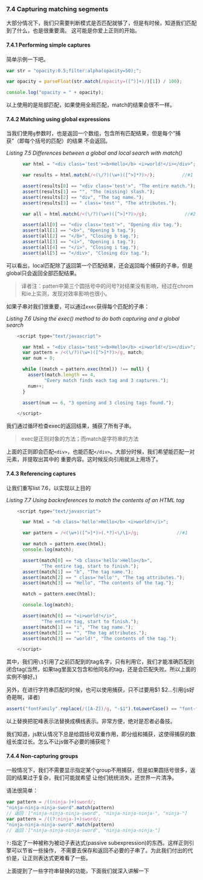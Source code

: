 ### 7.4 Capturing matching segments

大部分情况下，我们只需要判断模式是否匹配就够了，但是有时候，知道我们匹配到了什么，也是很重要滴。
这可能是你爱上正则的开始。

#### 7.4.1 Performing simple captures

简单示例一下吧。

```javascript
var str = "opacity:0.5;filter:alpha(opacity=50);";

var opacity = parseFloat(str.match(/opacity=([^)]+)/)[1]) / 100);

console.log("opacity = " + opacity);

```
以上使用的是局部匹配，如果使用全局匹配，match的结果会很不一样。

#### 7.4.2 Matching using global expressions

当我们使用`g`参数时，也是返回一个数组，包含所有匹配结果，但是每个“捕获”（即每个括号的匹配）的结果
不会返回。

*Listing 7.5 Differences between a global and local search with match()*

```javascript
      var html = "<div class='test'><b>Hello</b> <i>world!</i></div>";

      var results = html.match(/<(\/?)(\w+)([^>]*?)>/);          //#1

      assert(results[0] == "<div class='test'>", "The entire match.");
      assert(results[1] == "", "The (missing) slash.");
      assert(results[2] == "div", "The tag name.");
      assert(results[3] == " class='test'", "The attributes.");

      var all = html.match(/<(\/?)(\w+)([^>]*?)>/g);              //#2

      assert(all[0] == "<div class='test'>", "Opening div tag.");
      assert(all[1] == "<b>", "Opening b tag.");
      assert(all[2] == "</b>", "Closing b tag.");
      assert(all[3] == "<i>", "Opening i tag.");
      assert(all[4] == "</i>", "Closing i tag.");
      assert(all[5] == "</div>", "Closing div tag.");
```

可以看出，local匹配除了返回第一个匹配结果，还会返回每个捕获的子串，但是global只会返回全部匹配结果。
> 译者注：patten中第三个圆括号中的问号?对结果没有影响，经过在chrom和ie上实测，发现对效率影响也很小。

如果子串对我们很重要，可以通过`exec`获得每个匹配的子串：

*Listing 7.6 Using the exec() method to do both capturing and a global search*

```javascript
    <script type="text/javascript">

      var html = "<div class='test'><b>Hello</b> <i>world!</i></div>";
      var pattern = /<(\/?)(\w+)([^>]*?)>/g, match;
      var num = 0;

      while ((match = pattern.exec(html)) !== null) {                  //#1
        assert(match.length == 4,
              "Every match finds each tag and 3 captures.");
        num++;
      }

      assert(num == 6, "3 opening and 3 closing tags found.");

    </script>
```
我们通过循环检查exec的返回结果，捕获了所有子串。


> exec是正则对象的方法；而match是字符串的方法

上面的正则即会匹配`<div>`，也能匹配`</div>`。大部分时候，我们希望能匹配一对元素，并提取出其中的
重要内容。这时候反向引用就派上用场了。

#### 7.4.3 Referencing captures

让我们重写list 7.6，以实现以上目的

*Listing 7.7 Using backreferences to match the contents of an HTML tag*
```javascript
    <script type="text/javascript">

      var html = "<b class='hello'>Hello</b> <i>world!</i>";

      var pattern = /<(\w+)([^>]*)>(.*?)<\/\1>/g;              //#1

      var match = pattern.exec(html);
      console.log(match);

      assert(match[0] == "<b class='hello'>Hello</b>",
             "The entire tag, start to finish.");
      assert(match[1] == "b", "The tag name.");
      assert(match[2] == " class='hello'", "The tag attributes.");
      assert(match[3] == "Hello", "The contents of the tag.");

      match = pattern.exec(html);

      console.log(match);

      assert(match[0] == "<i>world!</i>",
             "The entire tag, start to finish.");
      assert(match[1] == "i", "The tag name.");
      assert(match[2] == "", "The tag attributes.");
      assert(match[3] == "world!", "The contents of the tag.");

    </script>
```

其中，我们用`\1`引用了之前匹配到的tag名字，只有利用它，我们才能准确匹配到闭合tag(当然，如果tag里面又包含和他同名的tag，还是会匹配失败。所以上面的实例不够好。)

另外，在进行字符串匹配的时候，也可以使用捕获，只不过要用$1 $2...引用(js好奇葩啊，译者)

```javascript
assert("fontFamily".replace(/([A-Z])/g, "-$1").toLowerCase() == "font-family", "Convert the camelCase into dashed notation.");
```
以上替换把驼峰表示法替换成横线表示。非常方便，绝对是忍者必备技。

我们知道，js默认情况下总是给圆括号双重作用，即分组和捕获，这使得捕获的数组长度过长。怎么不让js做不必要的捕获呢？

#### 7.4.4 Non-capturing groups

一般情况下，我们不需要显示指定某个group不用捕获，但是如果圆括号很多，返回的结果过于复杂，我们可能就希望
让他们统统消失，还世界一片清净。

语法很简单：

```javascript
var pattern = /((ninja-)+)sword/;      
"ninja-ninja-ninja-sword".match(pattern)
// 返回：["ninja-ninja-ninja-sword", "ninja-ninja-ninja-", "ninja-"]
var pattern = /((?:ninja-)+)sword/;
"ninja-ninja-ninja-sword".match(pattern)
// 返回：["ninja-ninja-ninja-sword", "ninja-ninja-ninja-"]
```

`?:`指定了一种被称为被动子表达式(passive subexpression)的东西。这样正则引擎可以节省一些操作，
不需要去保存和返回不必要的子串了。为此我们付出的代价是，让正则表达式更难看了一些。

上面提到了一些字符串替换的功能，下面我们就深入讲解一下
